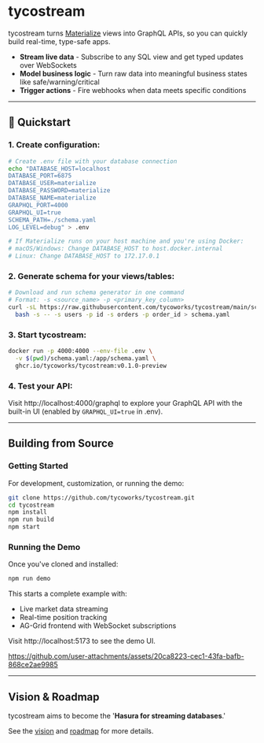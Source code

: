 # tycostream

tycostream turns [Materialize](https://materialize.com/) views into GraphQL APIs, so you can quickly build real-time, type-safe apps.

- **Stream live data** - Subscribe to any SQL view and get typed updates over WebSockets
- **Model business logic** - Turn raw data into meaningful business states like safe/warning/critical
- **Trigger actions** - Fire webhooks when data meets specific conditions

---

## 🏁 Quickstart

### 1. Create configuration:

```bash
# Create .env file with your database connection
echo "DATABASE_HOST=localhost
DATABASE_PORT=6875
DATABASE_USER=materialize
DATABASE_PASSWORD=materialize
DATABASE_NAME=materialize
GRAPHQL_PORT=4000
GRAPHQL_UI=true
SCHEMA_PATH=./schema.yaml
LOG_LEVEL=debug" > .env

# If Materialize runs on your host machine and you're using Docker:
# macOS/Windows: Change DATABASE_HOST to host.docker.internal
# Linux: Change DATABASE_HOST to 172.17.0.1
```

### 2. Generate schema for your views/tables:

```bash
# Download and run schema generator in one command
# Format: -s <source_name> -p <primary_key_column>
curl -sL https://raw.githubusercontent.com/tycoworks/tycostream/main/scripts/generate-schema.sh | \
  bash -s -- -s users -p id -s orders -p order_id > schema.yaml
```

### 3. Start tycostream:

```bash
docker run -p 4000:4000 --env-file .env \
  -v $(pwd)/schema.yaml:/app/schema.yaml \
  ghcr.io/tycoworks/tycostream:v0.1.0-preview
```

### 4. Test your API:

Visit http://localhost:4000/graphql to explore your GraphQL API with the built-in UI (enabled by `GRAPHQL_UI=true` in .env).

---

## Building from Source

### Getting Started

For development, customization, or running the demo:

```bash
git clone https://github.com/tycoworks/tycostream.git
cd tycostream
npm install
npm run build
npm start
```

### Running the Demo

Once you've cloned and installed:

```bash
npm run demo
```

This starts a complete example with:
- Live market data streaming
- Real-time position tracking
- AG-Grid frontend with WebSocket subscriptions

Visit http://localhost:5173 to see the demo UI.

https://github.com/user-attachments/assets/20ca8223-cec1-43fa-bafb-868ce2ae9985

---

## Vision & Roadmap

tycostream aims to become the '**Hasura for streaming databases**.'

See the [vision](./docs/development/vision.md) and [roadmap](./docs/development/roadmap.md) for more details.
